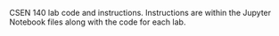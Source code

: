 CSEN 140 lab code and instructions. Instructions are within the Jupyter Notebook files along with the code for each lab.
